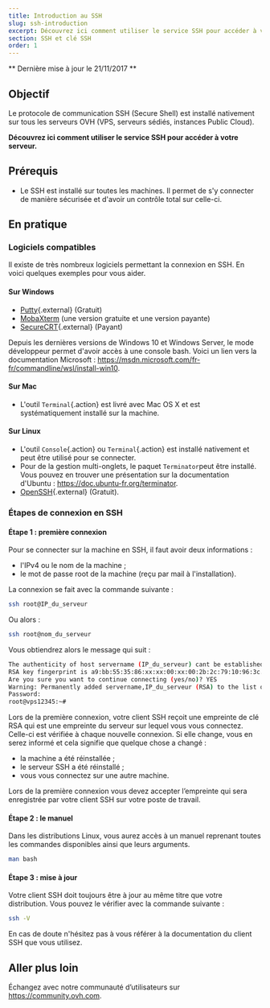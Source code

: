 ```yaml
---
title: Introduction au SSH
slug: ssh-introduction
excerpt: Découvrez ici comment utiliser le service SSH pour accéder à votre serveur
section: SSH et clé SSH
order: 1
---
```


** Dernière mise à jour le 21/11/2017 **

## Objectif

Le protocole de communication SSH (Secure Shell) est installé nativement sur tous les serveurs OVH (VPS, serveurs sédiés, instances Public Cloud).

**Découvrez ici comment utiliser le service SSH pour accéder à votre serveur.**

## Prérequis

- Le SSH est installé sur toutes les machines. Il permet de s'y connecter de manière sécurisée et d'avoir un contrôle total sur celle-ci.


## En pratique

### Logiciels compatibles

Il existe de très nombreux logiciels permettant la connexion en SSH. En voici quelques exemples pour vous aider.

#### Sur Windows

- [Putty](http://www.putty.org/){.external} (Gratuit)
- [MobaXterm](https://mobaxterm.mobatek.net/) (une version gratuite et une version payante)
- [SecureCRT](http://www.vandyke.com/products/securecrt/){.external} (Payant)

Depuis les dernières versions de Windows 10 et Windows Server, le mode développeur permet d'avoir accès à une console bash. Voici un lien vers la documentation Microsoft : <https://msdn.microsoft.com/fr-fr/commandline/wsl/install-win10>.

#### Sur Mac

- L'outil `Terminal`{.action} est livré avec Mac OS X et est systématiquement installé sur la machine.


#### Sur Linux

- L'outil `Console`{.action} ou `Terminal`{.action} est installé nativement et peut être utilisé pour se connecter.
- Pour de la gestion multi-onglets, le paquet `Terminator`peut être installé. Vous pouvez en trouver une présentation sur la documentation d'Ubuntu : <https://doc.ubuntu-fr.org/terminator>.
- [OpenSSH](http://www.openssh.com){.external} (Gratuit).


### Étapes de connexion en SSH

#### Étape 1 : première connexion

Pour se connecter sur la machine en SSH, il faut avoir deux informations :

- l'IPv4 ou le nom de la machine ;
- le mot de passe root de la machine (reçu par mail à l'installation).


La connexion se fait avec la commande suivante :

```sh
ssh root@IP_du_serveur
```

Ou alors :

```sh
ssh root@nom_du_serveur
```

Vous obtiendrez alors le message qui suit :

```sh
The authenticity of host servername (IP_du_serveur) cant be established.
RSA key fingerprint is a9:bb:55:35:86:xx:xx:00:xx:00:2b:2c:79:10:96:3c.
Are you sure you want to continue connecting (yes/no)? YES
Warning: Permanently added servername,IP_du_serveur (RSA) to the list of known hosts.
Password:
root@vps12345:~#
```

Lors de la première connexion, votre client SSH reçoit une empreinte de clé RSA qui est une empreinte du serveur sur lequel vous vous connectez. Celle-ci est vérifiée à chaque nouvelle connexion. Si elle change, vous en serez informé et cela signifie que quelque chose a changé :

- la machine a été réinstallée ;
- le serveur SSH a été réinstallé ;
- vous vous connectez sur une autre machine.

Lors de la première connexion vous devez accepter l’empreinte qui sera enregistrée par votre client SSH sur votre poste de travail.


#### Étape 2 : le manuel

Dans les distributions Linux, vous aurez accès à un manuel reprenant toutes les commandes disponibles ainsi que leurs arguments.

```sh
man bash
```

#### Étape 3 : mise à jour

Votre client SSH doit toujours être à jour au même titre que votre distribution. Vous pouvez le vérifier avec la commande suivante :

```sh
ssh -V
```

En cas de doute n'hésitez pas à vous référer à la documentation du client SSH que vous utilisez.


## Aller plus loin

Échangez avec notre communauté d’utilisateurs sur <https://community.ovh.com>.